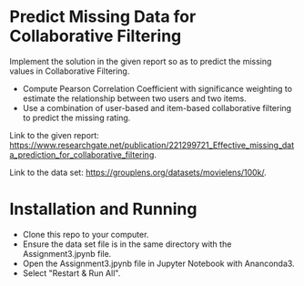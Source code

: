 # Predict Missing Data for Collaborative Filtering

Implement the solution in the given report so as to predict the missing values in Collaborative Filtering. 
- Compute Pearson Correlation Coefficient with significance weighting to estimate the relationship between two users and two items.
- Use a combination of user-based and item-based collaborative filtering to predict the missing rating.

Link to the given report: https://www.researchgate.net/publication/221299721_Effective_missing_data_prediction_for_collaborative_filtering.

Link to the data set: https://grouplens.org/datasets/movielens/100k/.

# Installation and Running
- Clone this repo to your computer.
- Ensure the data set file is in the same directory with the Assignment3.jpynb file.
- Open the Assignment3.jpynb file in Jupyter Notebook with Ananconda3.
- Select "Restart & Run All".
